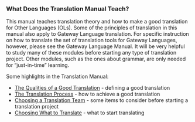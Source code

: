 
### What Does the Translation Manual Teach?

This manual teaches translation theory and how to make a good translation for Other Languages (OLs). Some of the principles of translation in this manual also apply to Gateway Language translation. For specific instruction on how to translate the set of translation tools for Gateway Languages, however, please see the Gateway Language Manual. It will be very helpful to study many of these modules before starting any type of translation project. Other modules, such as the ones about grammar, are only needed for “just-in-time” learning.


Some highlights in the Translation Manual:

* [The Qualities of a Good Translation](../guidelines-intro/01.md) - defining a good translation
* [The Translation Process](../translate-process/01.md) - how to achieve a good translation
* [Choosing a Translation Team](../choose-team/01.md) - some items to consider before starting a translation project
* [Choosing What to Translate](../translation-difficulty/01.md) - what to start translating

